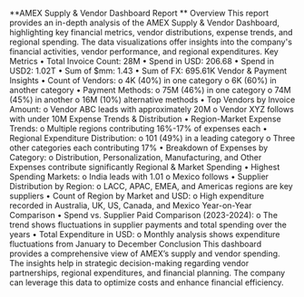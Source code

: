 **AMEX Supply & Vendor Dashboard Report **
Overview 
This report provides an in-depth analysis of the AMEX Supply & Vendor Dashboard, highlighting key financial metrics, vendor distributions, expense trends, and regional spending. The data visualizations offer insights into the company's financial activities, vendor performance, and regional expenditures. 
Key Metrics 
•	Total Invoice Count: 28M 
•	Spend in USD: 206.68 
•	Spend in USD2: 1.02T 
•	Sum of $mm: 1.43 
•	Sum of FX: 695.61K Vendor & Payment Insights 
•	Count of Vendors: 
o	4K (40%) in one category o 	6K (60%) in another category 
•	Payment Methods: 
o	75M (46%) in one category o 	74M (45%) in another o 	16M (10%) alternative methods 
•	Top Vendors by Invoice Amount: 
o	Vendor ABC leads with approximately 20M o 	Vendor XYZ follows with under 10M 
Expense Trends & Distribution 
•	Region-Market Expense Trends: o 	Multiple regions contributing 16%-17% of expenses each 
•	Regional Expenditure Distribution: 
o	101 (49%) in a leading category o 	Three other categories each contributing 17% 
•	Breakdown of Expenses by Category: 
o	Distribution, Personalization, Manufacturing, and Other Expenses contribute significantly Regional & Market Spending 
•	Highest Spending Markets: o 	India leads with 1.01 o 	Mexico follows 
•	Supplier Distribution by Region: o 	LACC, APAC, EMEA, and Americas regions are key suppliers 
•	Count of Region by Market and USD: 
o	High expenditure recorded in Australia, UK, US, Canada, and Mexico 
Year-on-Year Comparison 
•	Spend vs. Supplier Paid Comparison (2023-2024): 
o	The trend shows fluctuations in supplier payments and total spending over the years 
•	Total Expenditure in USD: 
o	Monthly analysis shows expenditure fluctuations from January to December 
Conclusion 
This dashboard provides a comprehensive view of AMEX’s supply and vendor spending. The insights help in strategic decision-making regarding vendor partnerships, regional expenditures, and financial planning. The company can leverage this data to optimize costs and enhance financial efficiency. 
 
